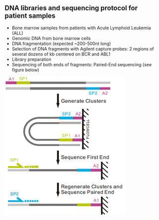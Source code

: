 ## DNA libraries and sequencing protocol for patient samples

- Bone marrow samples from patients with Acute Lymphoid Leukemia (ALL)
- Genomic DNA from bone marrow cells
- DNA fragmentation (expected ~200-500nt long)
- Selection of DNA fragments with Agilent capture probes:
    2 regions of several dozens of kb centered on BCR and ABL1
- Library preparation
- Sequencing of both ends of fragments: Paired-End sequencing (see figure below)

![](images/sequencing.png)
